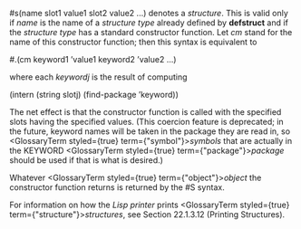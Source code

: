  



#s(name slot1 value1 slot2 value2 ...) denotes a *structure*. This is valid only if *name* is the name of a *structure type* already defined by **defstruct** and if the *structure type* has a standard constructor function. Let *cm* stand for the name of this constructor function; then this syntax is equivalent to 



#.(cm keyword1 ’value1 keyword2 ’value2 ...) 



where each *keywordj* is the result of computing 



(intern (string slotj) (find-package ’keyword)) 



The net effect is that the constructor function is called with the specified slots having the specified values. (This coercion feature is deprecated; in the future, keyword names will be taken in the package they are read in, so <GlossaryTerm styled={true} term={"symbol"}><i>symbols</i></GlossaryTerm> that are actually in the KEYWORD <GlossaryTerm styled={true} term={"package"}><i>package</i></GlossaryTerm> should be used if that is what is desired.) 



Whatever <GlossaryTerm styled={true} term={"object"}><i>object</i></GlossaryTerm> the constructor function returns is returned by the #S syntax. 



For information on how the *Lisp printer* prints <GlossaryTerm styled={true} term={"structure"}><i>structures</i></GlossaryTerm>, see Section 22.1.3.12 (Printing Structures). 



